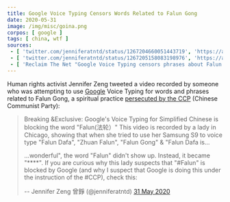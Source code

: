 ```yaml
---
title: Google Voice Typing Censors Words Related to Falun Gong
date: 2020-05-31
image: /img/misc/goina.png
corpos: [ google ]
tags: [ china, wtf ]
sources:
 - [ 'twitter.com/jenniferatntd/status/1267204660051443719', 'https://archive.is/Up0Zf' ]
 - [ 'twitter.com/jenniferatntd/status/1267205158083198976', 'https://archive.is/wR0Bh' ]
 - [ 'Reclaim The Net "Google Voice Typing censors phrases about Falun Gong, a practice persecuted by the Chinese Communist Party" by Tom Parker (31 May 2020)', 'https://reclaimthenet.org/google-voice-typing-blocking-falun-gong-ccp/' ]
---
```


Human rights activist Jennifer Zeng tweeted a video recorded by someone who was
attempting to use [Google](/google/) Voice Typing for words and phrases related
to Falun Gong, a spiritual practice [persecuted by the
CCP](https://faluninfo.net/violent-suppression-of-100-million-people/) (Chinese
Communist Party):

> Breaking &Exclusive: Google's Voice Typing for Simplified Chinese is blocking
> the word "Falun(法轮）" This video is recorded by a lady in Chicago, showing
> that when she tried to use her Samsung S9 to voice type "Falun Dafa", "Zhuan
> Falun", "Falun Gong" & "Falun Dafa is...
>
> ...wonderful", the word "Falun" didn't show up. Instead, it became "****".
> If you are curious why this lady suspects that "#Falun" is blocked by Google
> (and why I suspect that Google is doing this under the instruction of the
> #CCP), check this:
>
> -- Jennifer Zeng 曾錚 (@jenniferatntd) [31 May 2020](https://archive.is/wR0Bh)
